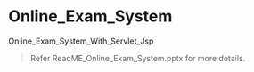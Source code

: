 # Online_Exam_System
Online_Exam_System_With_Servlet_Jsp
>Refer ReadME_Online_Exam_System.pptx for more details.
